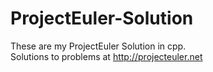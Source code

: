 # ProjectEuler-Solution
These are my ProjectEuler Solution in cpp.
<br>Solutions to problems at http://projecteuler.net
